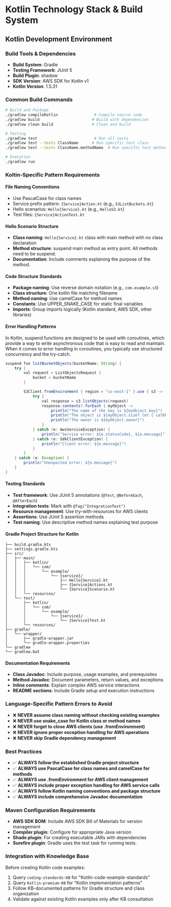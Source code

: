 # Kotlin Technology Stack & Build System

## Kotlin Development Environment

### Build Tools & Dependencies
- **Build System**: Gradle
- **Testing Framework**: JUnit 5
- **Build Plugin**: shadow
- **SDK Version**: AWS SDK for Kotlin v1
- **Kotlin Version**: 1.5.31 


### Common Build Commands

```bash
# Build and Package
./gradlew compileKotlin                # Compile source code
./gradlew build                       # Build with dependencies
./gradlew clean build                 # Clean and build

# Testing
./gradlew test                         # Run all tests
./gradlew test --tests ClassName      # Run specific test class
./gradlew test --tests ClassName.methodName  # Run specific test method

# Execution
./gradlew run

```

### Koltin-Specific Pattern Requirements

#### File Naming Conventions
- Use PascalCase for class names
- Service prefix pattern: `{Service}Action.kt` (e.g., `S3ListBuckets.kt`)
- Hello scenarios: `Hello{Service}.kt` (e.g., `HelloS3.kt`)
- Test files: `{Service}ActionTest.kt`

#### Hello Scenario Structure
- **Class naming**: `Hello{Service}.kt` class with main method with no class declaration
- **Method structure**: suspend main method as entry point. All methods need to be suspend.
- **Documentation**: Include comments explaining the purpose of the method.

#### Code Structure Standards
- **Package naming**: Use reverse domain notation (e.g., `com.example.s3`)
- **Class structure**: One kotlin file matching filename
- **Method naming**: Use camelCase for method names
- **Constants**: Use UPPER_SNAKE_CASE for static final variables
- **Imports**: Group imports logically (Kotlin standard, AWS SDK, other libraries)

#### Error Handling Patterns

In Kotlin, suspend functions are designed to be used with coroutines, which provide a way to write asynchronous code that is easy to read and maintain. When it comes to error handling in coroutines, you typically use structured concurrency and the try-catch.

```java
suspend fun listBucketObjects(bucketName: String) {
    try {
        val request = ListObjectsRequest {
            bucket = bucketName
        }

        S3Client.fromEnvironment { region = "us-east-1" }.use { s3 ->
            try {
                val response = s3.listObjects(request)
                response.contents?.forEach { myObject ->
                    println("The name of the key is ${myObject.key}")
                    println("The object is ${myObject.size?.let { calKb(it) }} KBs")
                    println("The owner is ${myObject.owner}")
                }
            } catch (e: AwsServiceException) {
                println("Service error: ${e.statusCode}, ${e.message}")
            } catch (e: SdkClientException) {
                println("Client error: ${e.message}")
            }
        }
    } catch (e: Exception) {
        println("Unexpected error: ${e.message}")
    }
}


```


#### Testing Standards
- **Test framework**: Use JUnit 5 annotations (`@Test`, `@BeforeEach`, `@AfterEach`)
- **Integration tests**: Mark with `@Tag("IntegrationTest")`
- **Resource management**: Use try-with-resources for AWS clients
- **Assertions**: Use JUnit 5 assertion methods
- **Test naming**: Use descriptive method names explaining test purpose


#### Gradle Project Structure for Kotlin
```
├── build.gradle.kts
├── settings.gradle.kts
├── src/
│   ├── main/
│   │   ├── kotlin/
│   │   │   └── com/
│   │   │       └── example/
│   │   │           └── {service}/
│   │   │               ├── Hello{Service}.kt
│   │   │               ├── {Service}Actions.kt
│   │   │               └── {Service}Scenario.kt
│   │   └── resources/
│   └── test/
│       ├── kotlin/
│       │   └── com/
│       │       └── example/
│       │           └── {service}/
│       │               └── {Service}Test.kt
│       └── resources/
├── gradle/
│   └── wrapper/
│       ├── gradle-wrapper.jar
│       └── gradle-wrapper.properties
└── gradlew
└── gradlew.bat
```

#### Documentation Requirements
- **Class Javadoc**: Include purpose, usage examples, and prerequisites
- **Method Javadoc**: Document parameters, return values, and exceptions
- **Inline comments**: Explain complex AWS service interactions
- **README sections**: Include Gradle setup and execution instructions

### Language-Specific Pattern Errors to Avoid
- ❌ **NEVER assume class naming without checking existing examples**
- ❌ **NEVER use snake_case for Kotlin class or method names**
- ❌ **NEVER forget to close AWS clients (use .fromEnvironment)**
- ❌ **NEVER ignore proper exception handling for AWS operations**
- ❌ **NEVER skip Gradle dependency management**

### Best Practices
- ✅ **ALWAYS follow the established Gradle project structure**
- ✅ **ALWAYS use PascalCase for class names and camelCase for methods**
- ✅ **ALWAYS use .fromEnvironment for AWS client management**
- ✅ **ALWAYS include proper exception handling for AWS service calls**
- ✅ **ALWAYS follow Kotlin naming conventions and package structure**
- ✅ **ALWAYS include comprehensive Javadoc documentation**



### Maven Configuration Requirements
- **AWS SDK BOM**: Include AWS SDK Bill of Materials for version management
- **Compiler plugin**: Configure for appropriate Java version
- **Shade plugin**: For creating executable JARs with dependencies
- **Surefire plugin**: Gradle uses the test task for running tests.

### Integration with Knowledge Base
Before creating Kotlin code examples:
1. Query `coding-standards-KB` for "Kotlin-code-example-standards"
2. Query `Kotlin-premium-KB` for "Kotlin implementation patterns"
3. Follow KB-documented patterns for Gradle structure and class organization
4. Validate against existing Kotlin examples only after KB consultation
